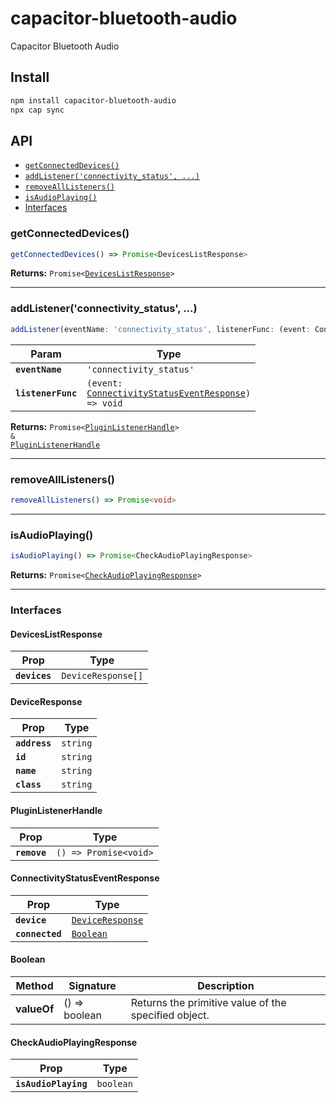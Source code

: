 # capacitor-bluetooth-audio

Capacitor Bluetooth Audio

## Install

```bash
npm install capacitor-bluetooth-audio
npx cap sync
```

## API

<docgen-index>

* [`getConnectedDevices()`](#getconnecteddevices)
* [`addListener('connectivity_status', ...)`](#addlistenerconnectivity_status)
* [`removeAllListeners()`](#removealllisteners)
* [`isAudioPlaying()`](#isaudioplaying)
* [Interfaces](#interfaces)

</docgen-index>

<docgen-api>
<!--Update the source file JSDoc comments and rerun docgen to update the docs below-->

### getConnectedDevices()

```typescript
getConnectedDevices() => Promise<DevicesListResponse>
```

**Returns:** <code>Promise&lt;<a href="#deviceslistresponse">DevicesListResponse</a>&gt;</code>

--------------------


### addListener('connectivity_status', ...)

```typescript
addListener(eventName: 'connectivity_status', listenerFunc: (event: ConnectivityStatusEventResponse) => void) => Promise<PluginListenerHandle> & PluginListenerHandle
```

| Param              | Type                                                                                                            |
| ------------------ | --------------------------------------------------------------------------------------------------------------- |
| **`eventName`**    | <code>'connectivity_status'</code>                                                                              |
| **`listenerFunc`** | <code>(event: <a href="#connectivitystatuseventresponse">ConnectivityStatusEventResponse</a>) =&gt; void</code> |

**Returns:** <code>Promise&lt;<a href="#pluginlistenerhandle">PluginListenerHandle</a>&gt; & <a href="#pluginlistenerhandle">PluginListenerHandle</a></code>

--------------------


### removeAllListeners()

```typescript
removeAllListeners() => Promise<void>
```

--------------------


### isAudioPlaying()

```typescript
isAudioPlaying() => Promise<CheckAudioPlayingResponse>
```

**Returns:** <code>Promise&lt;<a href="#checkaudioplayingresponse">CheckAudioPlayingResponse</a>&gt;</code>

--------------------


### Interfaces


#### DevicesListResponse

| Prop          | Type                          |
| ------------- | ----------------------------- |
| **`devices`** | <code>DeviceResponse[]</code> |


#### DeviceResponse

| Prop          | Type                |
| ------------- | ------------------- |
| **`address`** | <code>string</code> |
| **`id`**      | <code>string</code> |
| **`name`**    | <code>string</code> |
| **`class`**   | <code>string</code> |


#### PluginListenerHandle

| Prop         | Type                                      |
| ------------ | ----------------------------------------- |
| **`remove`** | <code>() =&gt; Promise&lt;void&gt;</code> |


#### ConnectivityStatusEventResponse

| Prop            | Type                                                      |
| --------------- | --------------------------------------------------------- |
| **`device`**    | <code><a href="#deviceresponse">DeviceResponse</a></code> |
| **`connected`** | <code><a href="#boolean">Boolean</a></code>               |


#### Boolean

| Method      | Signature        | Description                                          |
| ----------- | ---------------- | ---------------------------------------------------- |
| **valueOf** | () =&gt; boolean | Returns the primitive value of the specified object. |


#### CheckAudioPlayingResponse

| Prop                 | Type                 |
| -------------------- | -------------------- |
| **`isAudioPlaying`** | <code>boolean</code> |

</docgen-api>
